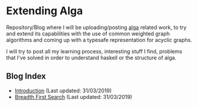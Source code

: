 # Extending Alga
Repository/Blog where I will be uploading/posting [alga](https://github.com/snowleopard/alga) related work, to try and extend its capabilities with the use of common weighted graph algorithms and coming up with a typesafe representation for acyclic graphs.

I will try to post all my learning process, interesting stuff I find, problems that I've solved in order to understand haskell or the structure of alga.

## Blog Index
* [Introduction](https://github.com/TheChouzanOne/ExtendingAlga/blob/master/Blog/introduction.md) (Last updated: 31/03/2019)
* [Breadth First Search](https://github.com/TheChouzanOne/ExtendingAlga/blob/master/Blog/bfs.md) (Last updated: 31/03/2019)
